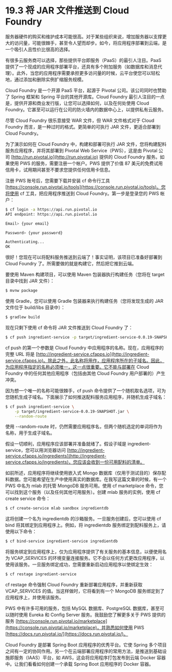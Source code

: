 # 19.3 将 JAR 文件推送到 Cloud Foundry

服务器硬件的购买和维护成本可能很高。对于某些组织来说，增加服务器以支撑更大的访问量，可能很棘手，甚至令人望而却步。如今，将应用程序部署到云端，是一个吸引人且性价比很高的选择。

有很多云服务商可以选择，那些提供平台即服务（PaaS）的最引人注目。PaaS 提供了一个现成的应用程序部署平台，还具有多个附加服务（如数据库和消息代理）。此外，当您的应用程序需要承担更多访问量的时候，云平台使您可以轻松地，通过添加和删除实例扩缩服务规模。

Cloud Foundry 是一个开源 PaaS 平台，起源于 Pivotal 公司。该公司同时也赞助了 Spring 框架和 Spring 平台的其他开源库。Cloud Foundry 最引人注目的一点是，提供开源和商业发行版，让您可以选择如何，以及在何处使用 Cloud Foundry。它甚至可以运行在公司的防火墙内的数据中心上，以提供私有云服务。

尽管 Cloud Foundry 很乐意接受 WAR 文件，但 WAR 文件格式对于 Cloud Foundry 而言，是一种过时的格式。更简单的可执行 JAR 文件，更适合部署到 Cloud Foundry。

为了演示如何在 Cloud Foundry 中，构建和部署可执行 JAR 文件，您将构建配料服务应用程序，并将其部署到 Pivotal Web Service（PWS），这是由 Pivotal 公司 [http://run.pivotal.io](http://run.pivotal.io) 提供的 Cloud Foundry 服务。如果使用 PWS 的服务，需要注册一个帐户。PWS 提供了价值 87 美元的免费试用信用卡，试用期间甚至不要求您提供任何信用卡信息。

注册 PWS 账号后，您需要下载并安装 cf 命令行工具 [https://console.run.pivotal.io/tools](https://console.run.pivotal.io/tools)。您将使用 cf 工具，把应用程序推送到 Cloud Foundry。第一步是登录您的 PWS 帐户：

```bash
$ cf login -a https://api.run.pivotal.io
API endpoint: https://api.run.pivotal.io

Email> {your email}

Password> {your password}

Authenticating...
OK
```

很好！您现在可以将配料服务推送到云端了！事实证明，该项目已准备好部署到 Cloud Foundry 了。所需要做的就是构建它，然后把它推到云端。

要使用 Maven 构建项目，可以使用 Maven 包装器执行构建任务（您将在 target 目录中找到 JAR 文件）：

```bash
$ mvnw package
```

使用 Gradle，您可以使用 Gradle 包装器来执行构建任务（您将发现生成的 JAR 文件位于 build/libs 目录中）：

```bash
$ gradlew build
```

现在只剩下使用 cf 命令将 JAR 文件推送到 Cloud Foundry 了：

```bash
$ cf push ingredient-service -p target/ingredient-service-0.0.19-SNAPSHOT.jar
```

cf push 的第一个参数是 Cloud Foundry 中应用程序的名称。现在，应用程序的完整 URL 将是 [http://ingredient-service.cfapps.io](http://ingredient-service.cfapps.io)。除此之外，此名称将用作，应用程序所在的子域名。因此，为应用程序指定的名称必须唯一，这一点很重要。它不能与部署在 Cloud Foundry 中的任何其他应用程序（包括由其他 Cloud Foundry 用户部署的）产生冲突。

因为想一个唯一的名称可能很棘手，cf push 命令提供了一个随机取名选项，可为您随机生成子域名。下面展示了如何推送配料服务应用程序，并随机生成子域名：

```bash
$ cf push ingredient-service \
    -p target/ingredient-service-0.0.19-SNAPSHOT.jar \
    --random-route
```

使用 --random-route 时，仍然需要应用程序名，但两个随机选定的单词将作为名称，用于生成子域名。

假设一切顺利，应用程序应该部署并准备就绪了。假设子域是 ingredient-service，您可以用浏览器访问 [http://ingredient-service.cfapps.io/ingredients](http://ingredient-service.cfapps.io/ingredients)，您应该会收到一份可用配料的清单。

如前所述，应用程序将继续使用嵌入式 Mongo 数据库（仅用于测试目的）保存配料数据。您可能希望在生产中使用真实的数据库。在我写这篇文章的时候，有一个 PWS 中名为 mlab 的托管 MongoDB 服务可用。使用 cf marketplace 命令，您可以找到这个服务（以及任何其他可用服务）。创建 mlab 服务的实例，使用 cf create service 命令：

```bash
$ cf create-service mlab sandbox ingredientdb
```

这将创建一个名为 ingredientdb 的沙箱服务。一旦服务创建后，您可以使用 cf bind 将其绑定到应用程序上。例如，将 ingredientdb 服务绑定到配料服务上，请使用以下命令：

```bash
$ cf bind-service ingredient-service ingredientdb
```

将服务绑定到应用程序上，仅为应用程序提供了有关服务的基本信息，以便使用名为 VCAP\_SERVICES 的环境变量连接服务。它不会以任何方式更改应用程序，以使用该服务。一旦服务绑定成功，您需要重新启动应用程序以使绑定生效：

```bash
$ cf restage ingredient-service
```

cf restage 命令强制 Cloud Foundry 重新部署应用程序，并重新获取 VCAP\_SERVICES 的值。当这样做时，它将看到有一个 MongoDB 服务绑定到了应用程序上，并使用该服务。

PWS 中有许多可用的服务，包括 MySQL 数据库、PostgreSQL 数据库，甚至可以随时使用 Eureka 和 Config Server 服务。我鼓励您了解更多关于 PWS 提供的服务 [https://console.run.pivotal.io/marketplace](https://console.run.pivotal.io/marketplace)，并熟悉如何使用 PWS [https://docs.run.pivotal.io/](https://docs.run.pivotal.io/)。

Cloud Foundry 是部署 Spring Boot 应用程序的优秀平台。它使 Spring 多个项目之间有一定的协同作用。另一个在云端部署应用程序的常用方法，是推送到基础设施即服务（IAAS）平台，如 AWS，这会将应用程序打包发布到云端 Docker 容器中。让我们看看如何创建一个承载 Spring Boot 应用程序的 Docker 容器。

